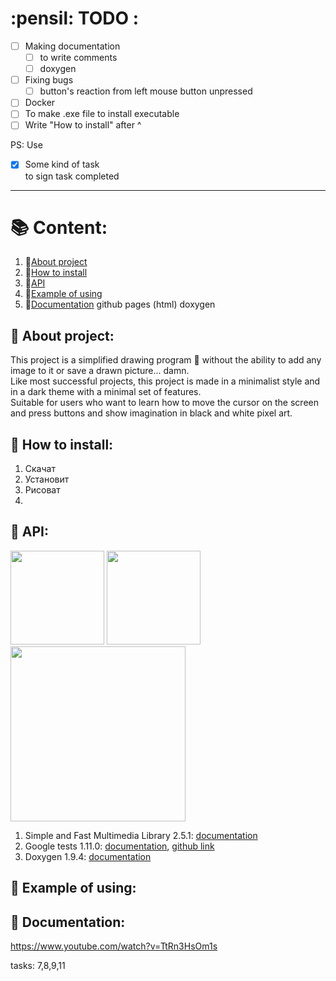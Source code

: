 # :pensil: TODO :
- [ ] Making documentation
    - [ ] to write comments 
    - [ ] doxygen   
- [ ] Fixing bugs
    - [ ] button's reaction from left mouse button unpressed 
- [ ] Docker
- [ ] To make .exe file to install executable
- [ ] Write "How to install" after ^

PS: Use
- [X] Some kind of task\
to sign task completed

------------------------------------------------------------------------------------------------------------------------------------------------------------------
# :books: Content:
1. :blue_book:[About project](https://github.com/Ruhrozz/SFML_test#blue_book-about-project)
2. :green_book:[How to install](https://github.com/Ruhrozz/SFML_test#green_book-how-to-install)
3. :ledger:[API](https://github.com/Ruhrozz/SFML_test/#ledger-api)
4. :orange_book:[Example of using](https://github.com/Ruhrozz/SFML_test#orange_book-example-of-using)
5. :closed_book:[Documentation](https://github.com/Ruhrozz/SFML_test#closed_book-documentation) github pages (html) doxygen

## :blue_book: About project:

This project is a simplified drawing program :art: without the ability to add any image to it or save a drawn picture... damn.\
Like most successful projects, this project is made in a minimalist style and in a dark theme with a minimal set of features.\
Suitable for users who want to learn how to move the cursor on the screen and press buttons and show imagination in black and white pixel art.

## :green_book: How to install:
1. Скачат
2. Установит
3. Рисоват
4.

## :ledger: API:

<img src="https://camo.githubusercontent.com/f1cd6496aa46486fae925d16a7eac97db76be820a37cb33ad2bc7cedf4191183/68747470733a2f2f7777772e73666d6c2d6465762e6f72672f696d616765732f6c6f676f2e706e67" width="150" /> <img src="https://user-images.githubusercontent.com/72031225/169479448-7ed0b186-c025-4bc6-83ae-ca751057bb49.png" width="150" /> <img src="https://user-images.githubusercontent.com/72031225/169488191-74a0b54f-ab42-47c4-8292-1874283e3f2f.png" width="280" />


1. Simple and Fast Multimedia Library 2.5.1: [documentation](https://www.sfml-dev.org/documentation/2.5.1/)
2. Google tests 1.11.0: [documentation](https://google.github.io/googletest/), [github link](https://github.com/google/googletest)
3. Doxygen 1.9.4: [documentation](https://doxygen.nl/manual/index.html)

## :orange_book: Example of using:

## :closed_book: Documentation:
https://www.youtube.com/watch?v=TtRn3HsOm1s

tasks: 7,8,9,11

